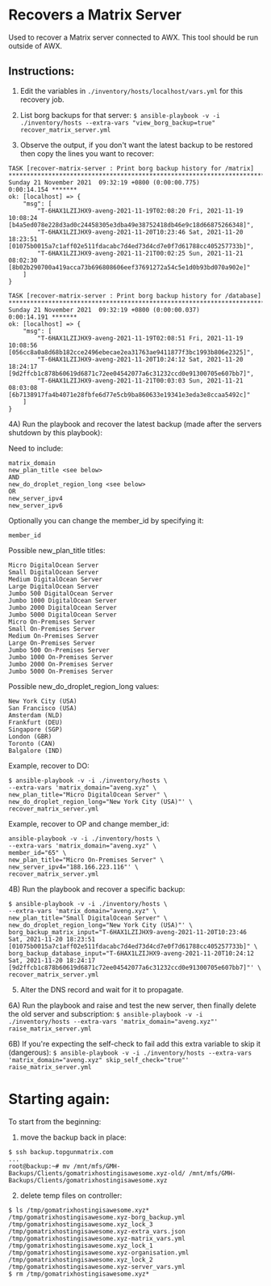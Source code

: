 
# Recovers a Matrix Server

Used to recover a Matrix server connected to AWX. This tool should be run outside of AWX.


## Instructions:

1) Edit the variables in `./inventory/hosts/localhost/vars.yml` for this recovery job.

2) List borg backups for that server:
`$ ansible-playbook -v -i ./inventory/hosts --extra-vars "view_borg_backup=true" recover_matrix_server.yml`

3) Observe the output, if you don't want the latest backup to be restored then copy the lines you want to recover:

```
TASK [recover-matrix-server : Print borg backup history for /matrix] ***********************************************************************************************************
Sunday 21 November 2021  09:32:19 +0800 (0:00:00.775)       0:00:14.154 ******* 
ok: [localhost] => {
    "msg": [
        "T-6HAX1LZIJHX9-aveng-2021-11-19T02:08:20 Fri, 2021-11-19 10:08:24 [b4a5ed078e228d3ad0c24458305e3dba49e38752418db46e9c18d66875266348]",
        "T-6HAX1LZIJHX9-aveng-2021-11-20T10:23:46 Sat, 2021-11-20 18:23:51 [01075b0015a7c1aff02e511fdacabc7d4ed73d4cd7e0f7d61788cc405257733b]",
        "T-6HAX1LZIJHX9-aveng-2021-11-21T00:02:25 Sun, 2021-11-21 08:02:30 [8b02b290700a419acca73b696808606eef37691272a54c5e1d0b93bd070a902e]"
    ]
}

TASK [recover-matrix-server : Print borg backup history for /database] *********************************************************************************************************
Sunday 21 November 2021  09:32:19 +0800 (0:00:00.037)       0:00:14.191 ******* 
ok: [localhost] => {
    "msg": [
        "T-6HAX1LZIJHX9-aveng-2021-11-19T02:08:51 Fri, 2021-11-19 10:08:56 [056cc8a0a8d68b182cce2496ebecae2ea31763ae9411877f3bc1993b806e2325]",
        "T-6HAX1LZIJHX9-aveng-2021-11-20T10:24:12 Sat, 2021-11-20 18:24:17 [9d2ffcb1c878b60619d6871c72ee04542077a6c31232ccd0e91300705e607bb7]",
        "T-6HAX1LZIJHX9-aveng-2021-11-21T00:03:03 Sun, 2021-11-21 08:03:08 [6b7138917fa4b4071e28fbfe6d77e5cb9ba860633e19341e3eda3e8ccaa5492c]"
    ]
}
```


4A) Run the playbook and recover the latest backup (made after the servers shutdown by this playbook):

Need to include:
```
matrix_domain
new_plan_title <see below>
AND
new_do_droplet_region_long <see below>
OR
new_server_ipv4
new_server_ipv6
```
Optionally you can change the member_id by specifying it:
```
member_id
```
Possible new_plan_title titles:
```
Micro DigitalOcean Server
Small DigitalOcean Server
Medium DigitalOcean Server
Large DigitalOcean Server
Jumbo 500 DigitalOcean Server
Jumbo 1000 DigitalOcean Server
Jumbo 2000 DigitalOcean Server
Jumbo 5000 DigitalOcean Server
Micro On-Premises Server
Small On-Premises Server
Medium On-Premises Server
Large On-Premises Server
Jumbo 500 On-Premises Server
Jumbo 1000 On-Premises Server
Jumbo 2000 On-Premises Server
Jumbo 5000 On-Premises Server
```
Possible new_do_droplet_region_long values:
```
New York City (USA)
San Francisco (USA)
Amsterdam (NLD)
Frankfurt (DEU)
Singapore (SGP)
London (GBR)
Toronto (CAN)
Balgalore (IND)
```

Example, recover to DO:
```
$ ansible-playbook -v -i ./inventory/hosts \
--extra-vars 'matrix_domain="aveng.xyz" \
new_plan_title="Micro DigitalOcean Server" \
new_do_droplet_region_long="New York City (USA)"' \
recover_matrix_server.yml
```

Example, recover to OP and change member_id:
```
ansible-playbook -v -i ./inventory/hosts \
--extra-vars 'matrix_domain="aveng.xyz" \
member_id="65" \
new_plan_title="Micro On-Premises Server" \
new_server_ipv4="188.166.223.116"' \
recover_matrix_server.yml
```

4B) Run the playbook and recover a specific backup:
```
$ ansible-playbook -v -i ./inventory/hosts \
--extra-vars 'matrix_domain="aveng.xyz" \
new_plan_title="Small DigitalOcean Server" \
new_do_droplet_region_long="New York City (USA)"' \
borg_backup_matrix_input="T-6HAX1LZIJHX9-aveng-2021-11-20T10:23:46 Sat, 2021-11-20 18:23:51 [01075b0015a7c1aff02e511fdacabc7d4ed73d4cd7e0f7d61788cc405257733b]" \
borg_backup_database_input="T-6HAX1LZIJHX9-aveng-2021-11-20T10:24:12 Sat, 2021-11-20 18:24:17 [9d2ffcb1c878b60619d6871c72ee04542077a6c31232ccd0e91300705e607bb7]"' \
recover_matrix_server.yml
```


5) Alter the DNS record and wait for it to propagate.


6A) Run the playbook and raise and test the new server, then finally delete the old server and subscription:
`$ ansible-playbook -v -i ./inventory/hosts --extra-vars 'matrix_domain="aveng.xyz"' raise_matrix_server.yml`

6B) If you're expecting the self-check to fail add this extra variable to skip it (dangerous):
`$ ansible-playbook -v -i ./inventory/hosts --extra-vars 'matrix_domain="aveng.xyz" skip_self_check="true"' raise_matrix_server.yml`


# Starting again:

To start from the beginning:
1) move the backup back in place:
```
$ ssh backup.topgunmatrix.com 
...
root@backup:~# mv /mnt/mfs/GMH-Backups/Clients/gomatrixhostingisawesome.xyz-old/ /mnt/mfs/GMH-Backups/Clients/gomatrixhostingisawesome.xyz
```
2) delete temp files on controller:
```
$ ls /tmp/gomatrixhostingisawesome.xyz*
/tmp/gomatrixhostingisawesome.xyz-borg_backup.yml  /tmp/gomatrixhostingisawesome.xyz_lock_3
/tmp/gomatrixhostingisawesome.xyz-extra_vars.json  /tmp/gomatrixhostingisawesome.xyz-matrix_vars.yml
/tmp/gomatrixhostingisawesome.xyz_lock_1           /tmp/gomatrixhostingisawesome.xyz-organisation.yml
/tmp/gomatrixhostingisawesome.xyz_lock_2           /tmp/gomatrixhostingisawesome.xyz-server_vars.yml
$ rm /tmp/gomatrixhostingisawesome.xyz*
```
